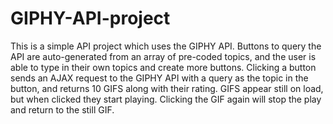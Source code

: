 # GIPHY-API-project

This is a simple API project which uses the GIPHY API. Buttons to query the API are auto-generated from an array of pre-coded topics,
and the user is able to type in their own topics and create more buttons. Clicking a button sends an AJAX request to the GIPHY API with a query as the topic in the button, and returns 10 GIFS along with their rating. GIFS appear still on load, but when clicked they start playing. Clicking the GIF again will stop the play and return to the still GIF.
